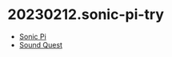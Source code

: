 # 20230212.sonic-pi-try

- [Sonic Pi](https://sonic-pi.net/)
- [Sound Quest](https://soundquest.jp/)
